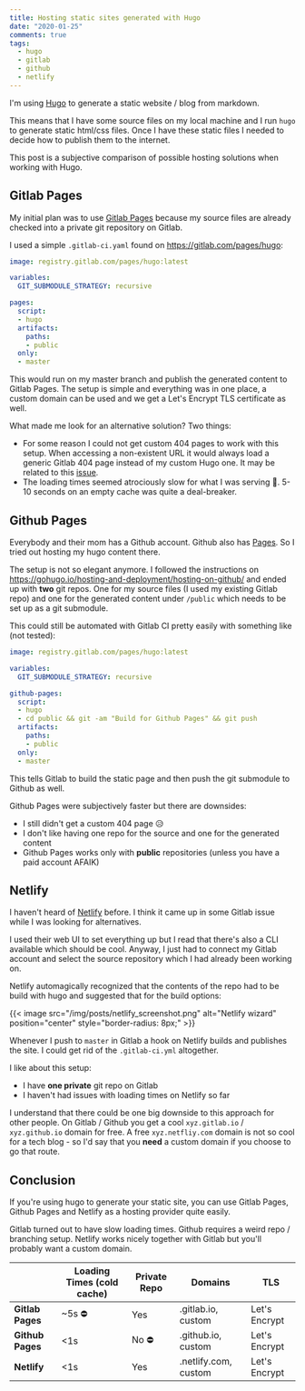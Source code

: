 ```yaml
---
title: Hosting static sites generated with Hugo
date: "2020-01-25"
comments: true
tags: 
  - hugo
  - gitlab
  - github
  - netlify
---
```


I'm using [Hugo](https://gohugo.io/) to generate a static website / blog from markdown.

This means that I have some source files on my local machine and I run `hugo` to generate static html/css files.
Once I have these static files I needed to decide how to publish them to the internet.

This post is a subjective comparison of possible hosting solutions when working with Hugo.

## Gitlab Pages

My initial plan was to use [Gitlab Pages](https://about.gitlab.com/product/pages/) because my source files are already checked into a private git repository on Gitlab.

I used a simple `.gitlab-ci.yaml` found on https://gitlab.com/pages/hugo:

```yaml
image: registry.gitlab.com/pages/hugo:latest

variables:
  GIT_SUBMODULE_STRATEGY: recursive

pages:
  script:
  - hugo
  artifacts:
    paths:
    - public
  only:
  - master
```

This would run on my master branch and publish the generated content to Gitlab Pages. 
The setup is simple and everything was in one place, a custom domain can be used and we get a Let's Encrypt TLS certificate as well.

What made me look for an alternative solution? Two things:

- For some reason I could not get custom 404 pages to work with this setup. When accessing a non-existent URL it would always
  load a generic Gitlab 404 page instead of my custom Hugo one. It may be related to this [issue](https://gitlab.com/gitlab-org/gitlab-pages/issues/183).
- The loading times seemed atrociously slow for what I was serving :snail:. 5-10 seconds on an empty cache was quite a deal-breaker.

## Github Pages

Everybody and their mom has a Github account. Github also has [Pages](https://pages.github.com/). So I tried out hosting my hugo content there.

The setup is not so elegant anymore. I followed the instructions on https://gohugo.io/hosting-and-deployment/hosting-on-github/ and ended up with **two** git repos.
One for my source files (I used my existing Gitlab repo) and one for the generated content under `/public` which needs to be set up as a git submodule.

This could still be automated with Gitlab CI pretty easily with something like (not tested):

```yaml
image: registry.gitlab.com/pages/hugo:latest

variables:
  GIT_SUBMODULE_STRATEGY: recursive

github-pages:
  script:
  - hugo
  - cd public && git -am "Build for Github Pages" && git push
  artifacts:
    paths:
    - public
  only:
  - master
```

This tells Gitlab to build the static page and then push the git submodule to Github as well.

Github Pages were subjectively faster but there are downsides:

- I still didn't get a custom 404 page :disappointed_relieved:
- I don't like having one repo for the source and one for the generated content
- Github Pages works only with **public** repositories (unless you have a paid account AFAIK)

## Netlify

I haven't heard of [Netlify](https://www.netlify.com/) before. I think it came up in some Gitlab issue while I was looking for alternatives.

I used their web UI to set everything up but I read that there's also a CLI available which should be cool.
Anyway, I just had to connect my Gitlab account and select the source repository which I had already been working on.

Netlify automagically recognized that the contents of the repo had to be build with hugo and suggested that for the build options:

{{< image src="/img/posts/netlify_screenshot.png" alt="Netlify wizard" position="center" style="border-radius: 8px;" >}}

Whenever I push to `master` in Gitlab a hook on Netlify builds and publishes the site. I could get rid of the `.gitlab-ci.yml` altogether.

I like about this setup:

- I have **one private** git repo on Gitlab
- I haven't had issues with loading times on Netlify so far

I understand that there could be one big downside to this approach for other people. 
On Gitlab / Github you get a cool `xyz.gitlab.io` / `xyz.github.io` domain for free. 
A free `xyz.netfliy.com` domain is not so cool for a tech blog - so I'd say that you **need** a custom domain if you choose to go that route.

## Conclusion

If you're using hugo to generate your static site, you can use Gitlab Pages, Github Pages and Netlify as a hosting provider quite easily.

Gitlab turned out to have slow loading times. Github requires a weird repo / branching setup. Netlify works nicely together with Gitlab but 
you'll probably want a custom domain.

 |                   | Loading Times (cold cache) | Private Repo | Domains              | TLS 
 | ----------------- | -------------------------- | ------------ | -------------------- | -------------
 | **Gitlab Pages**  | ~5s :no_entry:             | Yes          | .gitlab.io, custom   | Let's Encrypt
 | **Github Pages**  | <1s                        | No :no_entry:| .github.io, custom   | Let's Encrypt
 | **Netlify**       | <1s                        | Yes          | .netlify.com, custom | Let's Encrypt